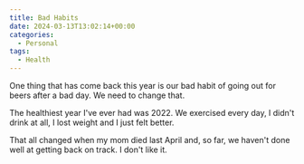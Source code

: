 ```yaml
---
title: Bad Habits
date: 2024-03-13T13:02:14+00:00
categories:
  - Personal
tags:
  - Health
---
```


One thing that has come back this year is our bad habit of going out for beers after a bad day. We need to change that.

The healthiest year I've ever had was 2022. We exercised every day, I didn't drink at all, I lost weight and I just felt better.

That all changed when my mom died last April and, so far, we haven't done well at getting back on track. I don't like it.